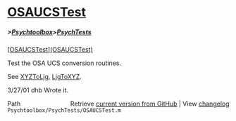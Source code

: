 # [OSAUCSTest](OSAUCSTest)
##### >[Psychtoolbox](Psychtoolbox)>[PsychTests](PsychTests)

[[OSAUCSTest](OSAUCSTest)][(OSAUCSTest)]((OSAUCSTest))  
  
Test the OSA UCS conversion routines.  
  
See [XYZToLjg](XYZToLjg), [LjgToXYZ](LjgToXYZ).  
  
3/27/01  dhb  Wrote it.  




<div class="code_header" style="text-align:right;">
  <span style="float:left;">Path&nbsp;&nbsp;</span> <span class="counter">Retrieve <a href=
  "https://raw.github.com/Psychtoolbox-3/Psychtoolbox-3/beta/Psychtoolbox/PsychTests/OSAUCSTest.m">current version from GitHub</a> | View <a href=
  "https://github.com/Psychtoolbox-3/Psychtoolbox-3/commits/beta/Psychtoolbox/PsychTests/OSAUCSTest.m">changelog</a></span>
</div>
<div class="code">
  <code>Psychtoolbox/PsychTests/OSAUCSTest.m</code>
</div>

